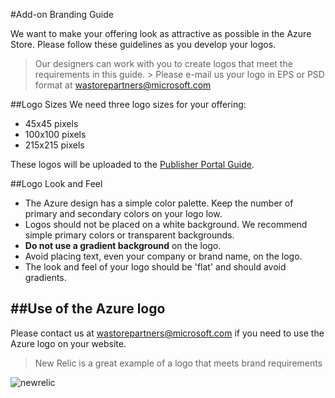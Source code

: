 #Add-on Branding Guide

We want to make your offering look as attractive as possible in the Azure Store. Please follow these guidelines as you develop your logos.

> Our designers can work with you to create logos that meet the requirements in this guide. > Please e-mail us your logo in EPS or PSD format at <wastorepartners@microsoft.com>

##Logo Sizes
We need three logo sizes for your offering:

* 45x45 pixels
* 100x100 pixels
* 215x215 pixels

These logos will be uploaded to the [Publisher Portal Guide](https://github.com/WindowsAzure/azure-resource-provider-sdk/tree/master/docs/publisher-portal.md).


##Logo Look and Feel

* The Azure design has a simple color palette. Keep the number of primary and secondary colors on your logo low.
* Logos should not be placed on a white background. We recommend simple primary colors or transparent backgrounds.
* **Do not use a gradient background** on the logo.
* Avoid placing text, even your company or brand name, on the logo. 
* The look and feel of your logo should be 'flat' and should avoid gradients.

##Use of the Azure logo
---
Please contact us at <wastorepartners@microsoft.com> if you need to use the Azure logo on your website.

> New Relic is a great example of a logo that meets brand requirements

![newrelic](https://www.windowsazure.com/media/store/partners/NewRelic_125.png)
